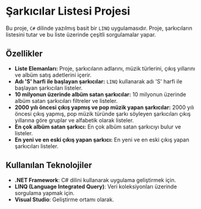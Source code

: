 # Şarkıcılar Listesi Projesi

Bu proje, `C#` dilinde yazılmış basit bir `LINQ` uygulamasıdır. Proje, şarkıcıların listesini tutar ve bu liste üzerinde çeşitli sorgulamalar yapar.

## Özellikler

- **Liste Elemanları:** Proje, şarkıcıların adlarını, müzik türlerini, çıkış yıllarını ve albüm satış adetlerini içerir.
- **Adı 'S' harfi ile başlayan şarkıcılar:** `LINQ` kullanarak adı 'S' harfi ile başlayan şarkıcıları listeler.
- **10 milyonun üzerinde albüm satan şarkıcılar:** 10 milyonun üzerinde albüm satan şarkıcıları filtreler ve listeler.
- **2000 yılı öncesi çıkış yapmış ve pop müzik yapan şarkıcılar:** 2000 yılı öncesi çıkış yapmış, pop müzik türünde şarkı söyleyen şarkıcıları çıkış yıllarına göre gruplar ve alfabetik olarak listeler.
- **En çok albüm satan şarkıcı:** En çok albüm satan şarkıcıyı bulur ve listeler.
- **En yeni ve en eski çıkış yapan şarkıcı:** En yeni ve en eski çıkış yapan şarkıcıları listeler.

## Kullanılan Teknolojiler

- **.NET Framework**: C# dilini kullanarak uygulama geliştirmek için.
- **LINQ (Language Integrated Query)**: Veri koleksiyonları üzerinde sorgulama yapmak için.
- **Visual Studio**: Geliştirme ortamı olarak.
